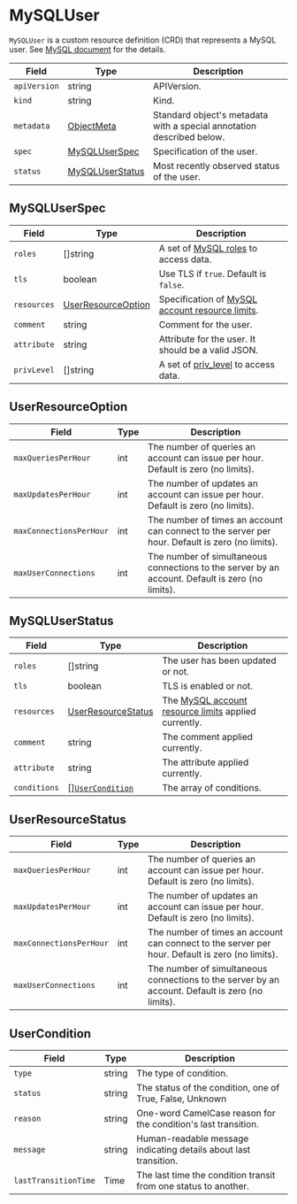 MySQLUser
=========

`MySQLUser` is a custom resource definition (CRD) that represents a MySQL user.
See [MySQL document](https://dev.mysql.com/doc/refman/8.0/en/create-user.html) for the details.

| Field        | Type                                | Description                                                           |
|--------------|-------------------------------------|-----------------------------------------------------------------------|
| `apiVersion` | string                              | APIVersion.                                                           |
| `kind`       | string                              | Kind.                                                                 |
| `metadata`   | [ObjectMeta]                        | Standard object's metadata with a special annotation described below. |
| `spec`       | [MySQLUserSpec](#MySQLUserSpec)     | Specification of the user.                                            |
| `status`     | [MySQLUserStatus](#MySQLUserStatus) | Most recently observed status of the user.                            |

MySQLUserSpec
-------------

| Field       | Type                                      | Description                                                                                |
|-------------|-------------------------------------------|--------------------------------------------------------------------------------------------|
| `roles`     | []string                                  | A set of [MySQL roles](https://dev.mysql.com/doc/refman/8.0/en/roles.html) to access data. |
| `tls`       | boolean                                   | Use TLS if `true`. Default is `false`.                                                     |
| `resources` | [UserResourceOption](#UserResourceOption) | Specification of [MySQL account resource limits].                                          |
| `comment`   | string                                    | Comment for the user.                                                                      |
| `attribute` | string                                    | Attribute for the user. It should be a valid JSON.                                         |
| `privLevel` | []string                                  | A set of [priv_level](https://dev.mysql.com/doc/refman/8.0/en/grant.html) to access data.  |

UserResourceOption
------------------

| Field                   | Type | Description                                                                                      |
|-------------------------|------|--------------------------------------------------------------------------------------------------|
| `maxQueriesPerHour`     | int  | The number of queries an account can issue per hour. Default is zero (no limits).                |
| `maxUpdatesPerHour`     | int  | The number of updates an account can issue per hour. Default is zero (no limits).                |
| `maxConnectionsPerHour` | int  | The number of times an account can connect to the server per hour. Default is zero (no limits).  |
| `maxUserConnections`    | int  | The number of simultaneous connections to the server by an account. Default is zero (no limits). |

MySQLUserStatus
---------------

| Field        | Type                                      | Description                                            |
|--------------|-------------------------------------------|--------------------------------------------------------|
| `roles`      | []string                                  | The user has been updated or not.                      |
| `tls`        | boolean                                   | TLS is enabled or not.                                 |
| `resources`  | [UserResourceStatus](#UserResourceStatus) | The [MySQL account resource limits] applied currently. |
| `comment`    | string                                    | The comment applied currently.                         |
| `attribute`  | string                                    | The attribute applied currently.                       |
| `conditions` | [][`UserCondition`](#UserCondition)       | The array of conditions.                               |

UserResourceStatus
------------------

| Field                   | Type | Description                                                                                      |
|-------------------------|------|--------------------------------------------------------------------------------------------------|
| `maxQueriesPerHour`     | int  | The number of queries an account can issue per hour. Default is zero (no limits).                |
| `maxUpdatesPerHour`     | int  | The number of updates an account can issue per hour. Default is zero (no limits).                |
| `maxConnectionsPerHour` | int  | The number of times an account can connect to the server per hour. Default is zero (no limits).  |
| `maxUserConnections`    | int  | The number of simultaneous connections to the server by an account. Default is zero (no limits). |

UserCondition
-------------

| Field                | Type   | Description                                                      |
|----------------------|--------|------------------------------------------------------------------|
| `type`               | string | The type of condition.                                           |
| `status`             | string | The status of the condition, one of True, False, Unknown         |
| `reason`             | string | One-word CamelCase reason for the condition's last transition.   |
| `message`            | string | Human-readable message indicating details about last transition. |
| `lastTransitionTime` | Time   | The last time the condition transit from one status to another.  |

[ObjectMeta]: https://kubernetes.io/docs/reference/generated/kubernetes-api/v1.17/#objectmeta-v1-meta
[MySQL account resource limits]: https://dev.mysql.com/doc/refman/8.0/en/user-resources.html
